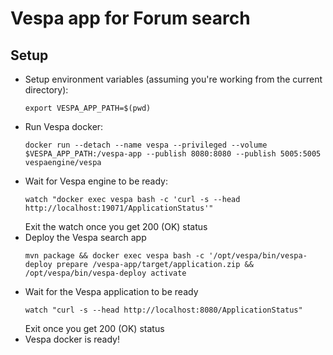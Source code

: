 # Vespa app for Forum search
## Setup
- Setup environment variables (assuming you're working from the current directory):
  ```
  export VESPA_APP_PATH=$(pwd)
  ```
- Run Vespa docker:
  ```
  docker run --detach --name vespa --privileged --volume $VESPA_APP_PATH:/vespa-app --publish 8080:8080 --publish 5005:5005 vespaengine/vespa
  ```
- Wait for Vespa engine to be ready:
  ```
  watch "docker exec vespa bash -c 'curl -s --head http://localhost:19071/ApplicationStatus'"
  ```
  Exit the watch once you get 200 (OK) status
- Deploy the Vespa search app
  ```
  mvn package && docker exec vespa bash -c '/opt/vespa/bin/vespa-deploy prepare /vespa-app/target/application.zip && /opt/vespa/bin/vespa-deploy activate
  ```
- Wait for the Vespa application to be ready
  ```
  watch "curl -s --head http://localhost:8080/ApplicationStatus"
  ```
  Exit once you get 200 (OK) status
- Vespa docker is ready!
